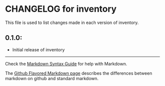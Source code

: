 # CHANGELOG for inventory

This file is used to list changes made in each version of inventory.

## 0.1.0:

* Initial release of inventory

- - -
Check the [Markdown Syntax Guide](http://daringfireball.net/projects/markdown/syntax) for help with Markdown.

The [Github Flavored Markdown page](http://github.github.com/github-flavored-markdown/) describes the differences between markdown on github and standard markdown.
